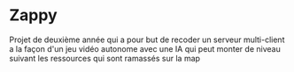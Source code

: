 # Zappy
Projet de deuxième année qui a pour but de recoder un serveur multi-client a la façon d'un jeu vidéo autonome avec une IA qui peut monter de niveau suivant les ressources qui sont ramassés sur la map
